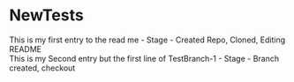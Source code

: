 # NewTests
This is my first entry to the read me - Stage - Created Repo, Cloned, Editing README<br/>
This is my Second entry but the first line of TestBranch-1 - Stage - Branch created, checkout